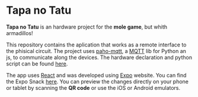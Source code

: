 # Tapa no Tatu

**Tapa no Tatu** is an hardware project for the **mole game**, but whith armadillos!

This repository contains the aplication that works as a remote interface to the phisical circuit. The project uses [paho-mqtt](https://www.npmjs.com/package/paho-mqtt), a [MQTT](https://mqtt.org/) lib for Python an js, to communicate along the devices. The hardware declaration and python script can be found [here](https://github.com/DamaralHenrique/LabDig_I/tree/feature/TapaNoTatu).

The app uses [React](https://reactjs.org/) and was developed using [Expo](https://expo.dev/) website. You can find the Expo Snack [here](https://snack.expo.dev/@henrquehdm/tapa-no-tatu). You can preview the changes directly on your phone or tablet by scanning the **QR code** or use the iOS or Android emulators.
